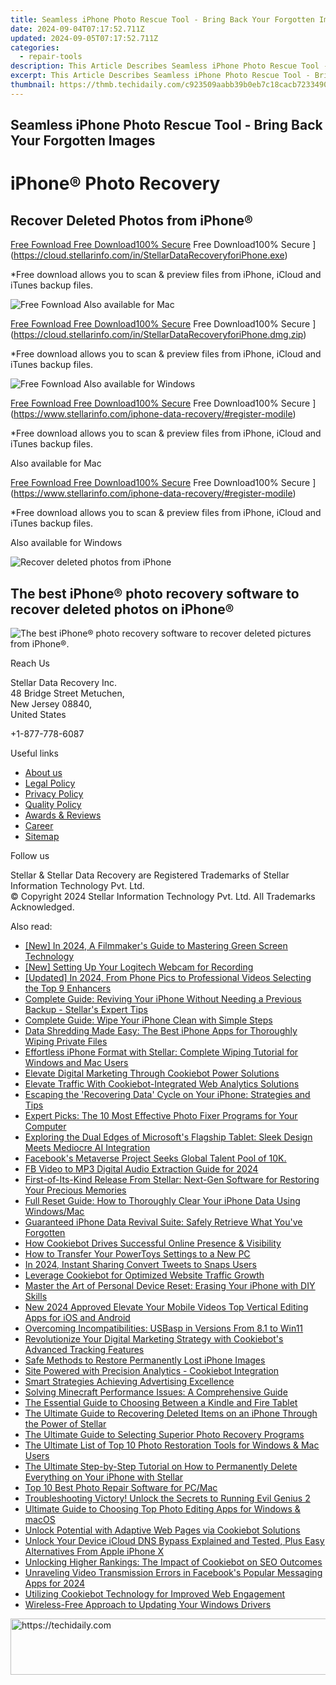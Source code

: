 ```yaml
---
title: Seamless iPhone Photo Rescue Tool - Bring Back Your Forgotten Images
date: 2024-09-04T07:17:52.711Z
updated: 2024-09-05T07:17:52.711Z
categories:
  - repair-tools
description: This Article Describes Seamless iPhone Photo Rescue Tool - Bring Back Your Forgotten Images
excerpt: This Article Describes Seamless iPhone Photo Rescue Tool - Bring Back Your Forgotten Images
thumbnail: https://thmb.techidaily.com/c923509aabb39b0eb7c18cacb723349038dd49742635efdbf9b811ae50d9f542.jpg
---
```


## Seamless iPhone Photo Rescue Tool - Bring Back Your Forgotten Images

# iPhone® Photo Recovery

## Recover Deleted Photos from iPhone®

[Free Fownload Free Download100% Secure](https://www.stellarinfo.com/gdc/iphone-recovery/images/win.png) Free Download100% Secure ](https://cloud.stellarinfo.com/in/StellarDataRecoveryforiPhone.exe)

 \*Free download allows you to scan & preview files from iPhone, iCloud and iTunes backup files.

![Free Fownload](https://www.stellarinfo.com/gdc/iphone-recovery/images/small-apple.png) Also available for Mac

[Free Fownload Free Download100% Secure](https://www.stellarinfo.com/gdc/iphone-recovery/images/mac.png) Free Download100% Secure ](https://cloud.stellarinfo.com/in/StellarDataRecoveryforiPhone.dmg.zip)

 \*Free download allows you to scan & preview files from iPhone, iCloud and iTunes backup files.

![Free Fownload](https://www.stellarinfo.com/gdc/iphone-recovery/images/small-windows.png) Also available for Windows

[Free Fownload Free Download100% Secure](https://www.stellarinfo.com/gdc/iphone-recovery/images/win.png) Free Download100% Secure ](https://www.stellarinfo.com/iphone-data-recovery/#register-modile)

 \*Free download allows you to scan & preview files from iPhone, iCloud and iTunes backup files.

 Also available for Mac

[Free Fownload Free Download100% Secure](https://www.stellarinfo.com/gdc/iphone-recovery/images/mac.png) Free Download100% Secure ](https://www.stellarinfo.com/iphone-data-recovery/#register-modile)

 \*Free download allows you to scan & preview files from iPhone, iCloud and iTunes backup files.

 Also available for Windows

![Recover deleted photos
from iPhone](https://www.stellarinfo.com/iphone-data-recovery/images/photos.png)

## The best iPhone® photo recovery software to recover deleted photos on iPhone®

![The best iPhone® photo recovery software to recover
deleted pictures from iPhone®.](https://www.stellarinfo.com/iphone-data-recovery/images/icon-lg-1.png)

Reach Us

 Stellar Data Recovery Inc.  
 48 Bridge Street Metuchen,  
 New Jersey 08840,  
 United States

+1-877-778-6087

Useful links

* [About us](https://tools.techidaily.com/stellardata-recovery/buy-now/)
* [Legal Policy](https://tools.techidaily.com/stellardata-recovery/buy-now/)
* [Privacy Policy](https://tools.techidaily.com/stellardata-recovery/buy-now/)
* [Quality Policy](https://tools.techidaily.com/stellardata-recovery/buy-now/)
* [Awards & Reviews](https://tools.techidaily.com/stellardata-recovery/buy-now/)
* [Career](https://tools.techidaily.com/stellardata-recovery/buy-now/)
* [Sitemap](https://www.stellarinfo.com/sitemap.php)

Follow us

[](https://www.facebook.com/stellarinfo) [](https://twitter.com/stellarinfo) [](https://www.linkedin.com/company/stellardatarecovery/) [](https://www.youtube.com/user/stellarite)

 Stellar & Stellar Data Recovery are Registered Trademarks of Stellar Information Technology Pvt. Ltd.  
 © Copyright 2024 Stellar Information Technology Pvt. Ltd. All Trademarks Acknowledged.

<ins class="adsbygoogle"
     style="display:block"
     data-ad-format="autorelaxed"
     data-ad-client="ca-pub-7571918770474297"
     data-ad-slot="1223367746"></ins>



<ins class="adsbygoogle"
     style="display:block"
     data-ad-client="ca-pub-7571918770474297"
     data-ad-slot="8358498916"
     data-ad-format="auto"
     data-full-width-responsive="true"></ins>

<span class="atpl-alsoreadstyle">Also read:</span>
<div><ul>
<li><a href="https://facebook-video-share.techidaily.com/new-in-2024-a-filmmakers-guide-to-mastering-green-screen-technology/"><u>[New] In 2024, A Filmmaker's Guide to Mastering Green Screen Technology</u></a></li>
<li><a href="https://remote-screen-capture.techidaily.com/new-setting-up-your-logitech-webcam-for-recording/"><u>[New] Setting Up Your Logitech Webcam for Recording</u></a></li>
<li><a href="https://eaxpv-info.techidaily.com/updated-in-2024-from-phone-pics-to-professional-videos-selecting-the-top-9-enhancers/"><u>[Updated] In 2024, From Phone Pics to Professional Videos  Selecting the Top 9 Enhancers</u></a></li>
<li><a href="https://data-safeguard.techidaily.com/complete-guide-reviving-your-iphone-without-needing-a-previous-backup-stellars-expert-tips/"><u>Complete Guide: Reviving Your iPhone Without Needing a Previous Backup - Stellar's Expert Tips</u></a></li>
<li><a href="https://data-safeguard.techidaily.com/complete-guide-wipe-your-iphone-clean-with-simple-steps/"><u>Complete Guide: Wipe Your iPhone Clean with Simple Steps</u></a></li>
<li><a href="https://data-safeguard.techidaily.com/data-shredding-made-easy-the-best-iphone-apps-for-thoroughly-wiping-private-files/"><u>Data Shredding Made Easy: The Best iPhone Apps for Thoroughly Wiping Private Files</u></a></li>
<li><a href="https://data-safeguard.techidaily.com/effortless-iphone-format-with-stellar-complete-wiping-tutorial-for-windows-and-mac-users/"><u>Effortless iPhone Format with Stellar: Complete Wiping Tutorial for Windows and Mac Users</u></a></li>
<li><a href="https://data-safeguard.techidaily.com/elevate-digital-marketing-through-cookiebot-power-solutions/"><u>Elevate Digital Marketing Through Cookiebot Power Solutions</u></a></li>
<li><a href="https://data-safeguard.techidaily.com/elevate-traffic-with-cookiebot-integrated-web-analytics-solutions/"><u>Elevate Traffic With Cookiebot-Integrated Web Analytics Solutions</u></a></li>
<li><a href="https://data-safeguard.techidaily.com/escaping-the-recovering-data-cycle-on-your-iphone-strategies-and-tips/"><u>Escaping the 'Recovering Data' Cycle on Your iPhone: Strategies and Tips</u></a></li>
<li><a href="https://data-safeguard.techidaily.com/expert-picks-the-10-most-effective-photo-fixer-programs-for-your-computer/"><u>Expert Picks: The 10 Most Effective Photo Fixer Programs for Your Computer</u></a></li>
<li><a href="https://hardware-reviews.techidaily.com/exploring-the-dual-edges-of-microsofts-flagship-tablet-sleek-design-meets-mediocre-ai-integration/"><u>Exploring the Dual Edges of Microsoft's Flagship Tablet: Sleek Design Meets Mediocre AI Integration</u></a></li>
<li><a href="https://facebook.techidaily.com/facebooks-metaverse-project-seeks-global-talent-pool-of-10k/"><u>Facebook's Metaverse Project Seeks Global Talent Pool of 10K.</u></a></li>
<li><a href="https://facebook-clips.techidaily.com/fb-video-to-mp3-digital-audio-extraction-guide-for-2024/"><u>FB Video to MP3  Digital Audio Extraction Guide for 2024</u></a></li>
<li><a href="https://data-safeguard.techidaily.com/first-of-its-kind-release-from-stellar-next-gen-software-for-restoring-your-precious-memories/"><u>First-of-Its-Kind Release From Stellar: Next-Gen Software for Restoring Your Precious Memories</u></a></li>
<li><a href="https://data-safeguard.techidaily.com/full-reset-guide-how-to-thoroughly-clear-your-iphone-data-using-windowsmac/"><u>Full Reset Guide: How to Thoroughly Clear Your iPhone Data Using Windows/Mac</u></a></li>
<li><a href="https://data-safeguard.techidaily.com/guaranteed-iphone-data-revival-suite-safely-retrieve-what-youve-forgotten/"><u>Guaranteed iPhone Data Revival Suite: Safely Retrieve What You've Forgotten</u></a></li>
<li><a href="https://data-safeguard.techidaily.com/how-cookiebot-drives-successful-online-presence-and-visibility/"><u>How Cookiebot Drives Successful Online Presence & Visibility</u></a></li>
<li><a href="https://windows11.techidaily.com/how-to-transfer-your-powertoys-settings-to-a-new-pc/"><u>How to Transfer Your PowerToys Settings to a New PC</u></a></li>
<li><a href="https://twitter-clips.techidaily.com/in-2024-instant-sharing-convert-tweets-to-snaps-users/"><u>In 2024, Instant Sharing  Convert Tweets to Snaps Users</u></a></li>
<li><a href="https://data-safeguard.techidaily.com/leverage-cookiebot-for-optimized-website-traffic-growth/"><u>Leverage Cookiebot for Optimized Website Traffic Growth</u></a></li>
<li><a href="https://data-safeguard.techidaily.com/master-the-art-of-personal-device-reset-erasing-your-iphone-with-diy-skills/"><u>Master the Art of Personal Device Reset: Erasing Your iPhone with DIY Skills</u></a></li>
<li><a href="https://ai-video-tools.techidaily.com/new-2024-approved-elevate-your-mobile-videos-top-vertical-editing-apps-for-ios-and-android/"><u>New 2024 Approved Elevate Your Mobile Videos Top Vertical Editing Apps for iOS and Android</u></a></li>
<li><a href="https://driver-install.techidaily.com/overcoming-incompatibilities-usbasp-in-versions-from-81-to-win11/"><u>Overcoming Incompatibilities: USBasp in Versions From 8.1 to Win11</u></a></li>
<li><a href="https://data-safeguard.techidaily.com/revolutionize-your-digital-marketing-strategy-with-cookiebots-advanced-tracking-features/"><u>Revolutionize Your Digital Marketing Strategy with Cookiebot's Advanced Tracking Features</u></a></li>
<li><a href="https://data-safeguard.techidaily.com/safe-methods-to-restore-permanently-lost-iphone-images/"><u>Safe Methods to Restore Permanently Lost iPhone Images</u></a></li>
<li><a href="https://data-safeguard.techidaily.com/site-powered-with-precision-analytics-cookiebot-integration/"><u>Site Powered with Precision Analytics - Cookiebot Integration</u></a></li>
<li><a href="https://extra-hints.techidaily.com/smart-strategies-achieving-advertising-excellence/"><u>Smart Strategies  Achieving Advertising Excellence</u></a></li>
<li><a href="https://win-howtos.techidaily.com/solving-minecraft-performance-issues-a-comprehensive-guide/"><u>Solving Minecraft Performance Issues: A Comprehensive Guide</u></a></li>
<li><a href="https://buynow-help.techidaily.com/the-essential-guide-to-choosing-between-a-kindle-and-fire-tablet/"><u>The Essential Guide to Choosing Between a Kindle and Fire Tablet</u></a></li>
<li><a href="https://data-safeguard.techidaily.com/the-ultimate-guide-to-recovering-deleted-items-on-an-iphone-through-the-power-of-stellar/"><u>The Ultimate Guide to Recovering Deleted Items on an iPhone Through the Power of Stellar</u></a></li>
<li><a href="https://data-safeguard.techidaily.com/the-ultimate-guide-to-selecting-superior-photo-recovery-programs/"><u>The Ultimate Guide to Selecting Superior Photo Recovery Programs</u></a></li>
<li><a href="https://data-safeguard.techidaily.com/the-ultimate-list-of-top-10-photo-restoration-tools-for-windows-and-mac-users/"><u>The Ultimate List of Top 10 Photo Restoration Tools for Windows & Mac Users</u></a></li>
<li><a href="https://data-safeguard.techidaily.com/the-ultimate-step-by-step-tutorial-on-how-to-permanently-delete-everything-on-your-iphone-with-stellar/"><u>The Ultimate Step-by-Step Tutorial on How to Permanently Delete Everything on Your iPhone with Stellar</u></a></li>
<li><a href="https://data-safeguard.techidaily.com/top-10-best-photo-repair-software-for-pcmac/"><u>Top 10 Best Photo Repair Software for PC/Mac</u></a></li>
<li><a href="https://program-issues.techidaily.com/troubleshooting-victory-unlock-the-secrets-to-running-evil-genius-2/"><u>Troubleshooting Victory! Unlock the Secrets to Running Evil Genius 2</u></a></li>
<li><a href="https://data-safeguard.techidaily.com/ultimate-guide-to-choosing-top-photo-editing-apps-for-windows-and-macos/"><u>Ultimate Guide to Choosing Top Photo Editing Apps for Windows & macOS</u></a></li>
<li><a href="https://data-safeguard.techidaily.com/unlock-potential-with-adaptive-web-pages-via-cookiebot-solutions/"><u>Unlock Potential with Adaptive Web Pages via Cookiebot Solutions</u></a></li>
<li><a href="https://activate-lock.techidaily.com/unlock-your-device-icloud-dns-bypass-explained-and-tested-plus-easy-alternatives-from-apple-iphone-x-by-drfone-ios/"><u>Unlock Your Device iCloud DNS Bypass Explained and Tested, Plus Easy Alternatives From Apple iPhone X</u></a></li>
<li><a href="https://data-safeguard.techidaily.com/unlocking-higher-rankings-the-impact-of-cookiebot-on-seo-outcomes/"><u>Unlocking Higher Rankings: The Impact of Cookiebot on SEO Outcomes</u></a></li>
<li><a href="https://facebook-videos.techidaily.com/unraveling-video-transmission-errors-in-facebooks-popular-messaging-apps-for-2024/"><u>Unraveling Video Transmission Errors in Facebook's Popular Messaging Apps for 2024</u></a></li>
<li><a href="https://data-safeguard.techidaily.com/utilizing-cookiebot-technology-for-improved-web-engagement/"><u>Utilizing Cookiebot Technology for Improved Web Engagement</u></a></li>
<li><a href="https://win-amazing.techidaily.com/wireless-free-approach-to-updating-your-windows-drivers/"><u>Wireless-Free Approach to Updating Your Windows Drivers</u></a></li>
</ul></div>

<!-- affiliate ads begin -->
<a href="https://appsumo.8odi.net/c/5597632/2049379/7443" target="_top" id="2049379">
  <img src="//a.impactradius-go.com/display-ad/7443-2049379" border="0" alt="https://techidaily.com" width="728" height="90"/>
</a>
<img height="0" width="0" src="https://appsumo.8odi.net/i/5597632/2049379/7443" style="position:absolute;visibility:hidden;" border="0" />
<!-- affiliate ads end -->